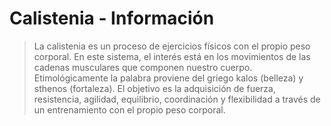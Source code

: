 # Calistenia - Información

> La calistenia es un proceso de ejercicios físicos con el propio peso corporal. En este sistema, el interés está en los movimientos de las cadenas musculares que componen nuestro cuerpo. Etimológicamente la palabra proviene del griego kalos (belleza) y sthenos (fortaleza). El objetivo es la adquisición de fuerza, resistencia, agilidad, equilibrio, coordinación y flexibilidad a través de un entrenamiento con el propio peso corporal.

